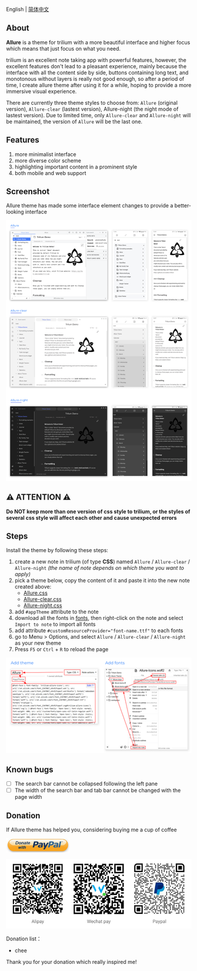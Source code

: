 English | [简体中文](./README_zh.md)

## About

**Allure** is a theme for trilium with a more beautiful interface and higher focus which means that just focus on what you need.

trilium is an excellent note taking app with powerful features, however, the excellent features don't lead to a pleasant experience, mainly because the interface with all the content side by side, buttons containing long text, and monotonous without layers is really not good enough, so after a period of time, I create allure theme after using it for a while, hoping to provide a more immersive visual experience.

There are currently three theme styles to choose from: `Allure` (original version), `Allure-clear` (lastest version), Allure-night (the night mode of lastest version). Due to limited time, only `Allure-clear` and `Allure-night` will be maintained, the version of `Allure` will be the last one.

## Features

1. more minimalist interface
1. more diverse color scheme
1. highlighting important content in a prominent style
1. both mobile and web support

## Screenshot

Allure theme has made some interface element changes to provide a better-looking interface

![screenshot](./resources/screenshot.png)

## :warning: ATTENTION :warning:

**Do NOT keep more than one version of css style to trilium, or the styles of several css style will affect each other and cause unexpected errors**

## Steps

Install the theme by following these steps:

1. create a new note in trilium (of type **CSS**) named `Allure` / `Allure-clear` / `Allure-night` *(the name of note depends on which theme you want to apply)*
1. pick a theme below, copy the content of it and paste it into the new note created above:
    - [Allure.css](./Allure.css)
    - [Allure-clear.css](./Allure-clear.css)
    - [Allure-night.css](./Allure-night.css)
1. add `#appTheme` attribute to the note
1. download all the fonts in [fonts](./fonts/), then right-click on the note and select `Import to note` to import all fonts
1. add attribute `#customResourceProvider="font-name.ttf"` to each fonts
1. go to Menu > Options, and select `Allure` / `Allure-clear` / `Allure-night` as your new theme
1. Press `F5` or `Ctrl` + `R` to reload the page

![steps](./resources/steps.png)

## Known bugs

- [ ] The search bar cannot be collapsed following the left pane
- [ ] The width of the search bar and tab bar cannot be changed with the page width

## Donation

If Allure theme has helped you, considering buying me a cup of coffee

<a href="https://paypal.me/realwenjinyu"><img src="./resources/donate_with_paypal.jpg" height="40px"></a>

![donation](./resources/donation.png)

Donation list：
- chee

Thank you for your donation which really inspired me!
